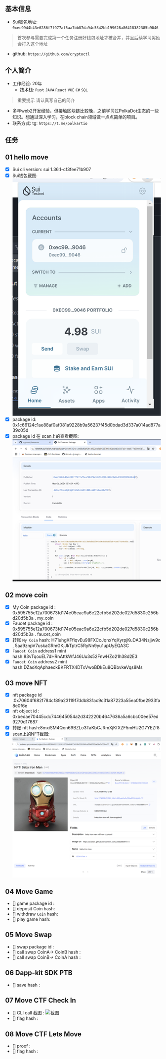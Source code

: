 ## 基本信息
- Sui钱包地址: `0xec9944b43e6286f7f977af5aa7bb87da94c5342bb199628a86418382385b9046`
> 首次参与需要完成第一个任务注册好钱包地址才被合并，并且后续学习奖励会打入这个地址
- github: `https://github.com/cryptoctl`

## 个人简介
- 工作经验: 20年
  - 技术栈: `Rust` `JAVA` `React` `VUE` `C#` `SQL` 
> 重要提示 请认真写自己的简介
- 多年web2开发经验，但接触区块链比较晚，之前学习过PolkaDot生态的一些知识。想通过深入学习，在block chain领域做一点点简单的项目。
- 联系方式: tg: `https://t.me/polkartio` 

## 任务

##   01 hello move  
- [x] Sui cli version: sui 1.36.1-cf3fee71b907
- [x] Sui钱包截图: ![Sui钱包截图](./images/sui_wallet.png)
- [x] package id: 0x1c66124c1ae88af0af081a9228b9a56237f45d0bdad3d337a014ad877a39c05d
- [x] package id 在 scan上的查看截图:![Scan截图](./images/package_on_sui_vision.png)

##   02 move coin
- [x] My Coin package id : 0x595755e12a700673fd174e05eac9a6e22cfb5d202de027d5830c256bd20d5b3a . my_coin
- [x] Faucet package id : 0x595755e12a700673fd174e05eac9a6e22cfb5d202de027d5830c256bd20d5b3a . faucet_coin
- [x] 转账 `My Coin` hash: H71uhgXFfiqvEu98FXCcJqnxYqXyrpjKuDA34Nsjjw9c , 5aa9znpV7uskaGRmGKjJkTptrC5RyNn9yu1upUyEQA3C
- [x] `Faucet Coin` address1 mint hash:83vTqouEL7dHRnAttkWfJ46Uu3s52FnwHZo21h38d2E3
- [x] `Faucet Coin` address2 mint hash:DZaoXqAphaeckBKFRTX4DTxVwoBDkEu8QBbvkeVqs8Ms

##   03 move NFT
- [x] nft package id :0x70604f682f784cf89a23119f7ddb831ac9c31a87223a55ea0fbe2933fa8e0f6e
- [x] nft object id : 0xbedae70445cdc744645054a2d342220b4647636a5a6cbc00ee57ed9279d17687
- [x] 转账 nft  hash:8mxiSM4Qon69BZLo3TaKbCJRmXjKfXZF5mHU2G7YEZf8
- [x] scan上的NFT截图:![Scan截图](./images/nft_suiscan.png)

##   04 Move Game
- [] game package id :
- [] deposit Coin hash:
- [] withdraw `Coin` hash:
- [] play game hash:

##   05 Move Swap
- [] swap package id :
- [] call swap CoinA-> CoinB  hash :
- [] call swap CoinB-> CoinA  hash :

##   06 Dapp-kit SDK PTB
- [] save hash :

##   07 Move CTF Check In
- [] CLI call 截图 : ![截图](./images/你的图片地址)
- [] flag hash :

##   08 Move CTF Lets Move
- [] proof : 
- [] flag hash :
